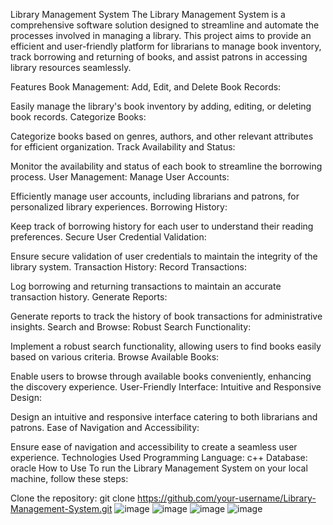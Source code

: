 Library Management System
The Library Management System is a comprehensive software solution designed to streamline and automate the processes involved in managing a library. This project aims to provide an efficient and user-friendly platform for librarians to manage book inventory, track borrowing and returning of books, and assist patrons in accessing library resources seamlessly.

Features
Book Management:
Add, Edit, and Delete Book Records:

Easily manage the library's book inventory by adding, editing, or deleting book records.
Categorize Books:

Categorize books based on genres, authors, and other relevant attributes for efficient organization.
Track Availability and Status:

Monitor the availability and status of each book to streamline the borrowing process.
User Management:
Manage User Accounts:

Efficiently manage user accounts, including librarians and patrons, for personalized library experiences.
Borrowing History:

Keep track of borrowing history for each user to understand their reading preferences.
Secure User Credential Validation:

Ensure secure validation of user credentials to maintain the integrity of the library system.
Transaction History:
Record Transactions:

Log borrowing and returning transactions to maintain an accurate transaction history.
Generate Reports:

Generate reports to track the history of book transactions for administrative insights.
Search and Browse:
Robust Search Functionality:

Implement a robust search functionality, allowing users to find books easily based on various criteria.
Browse Available Books:

Enable users to browse through available books conveniently, enhancing the discovery experience.
User-Friendly Interface:
Intuitive and Responsive Design:

Design an intuitive and responsive interface catering to both librarians and patrons.
Ease of Navigation and Accessibility:

Ensure ease of navigation and accessibility to create a seamless user experience.
Technologies Used
Programming Language: c++
Database: oracle
How to Use
To run the Library Management System on your local machine, follow these steps:

Clone the repository:
git clone https://github.com/your-username/Library-Management-System.git
![image](https://github.com/runtime-error786/library-desktop-gui/assets/123109871/18e9866f-e3c5-4d4c-a030-3cd3c6da2a39)
![image](https://github.com/runtime-error786/library-desktop-gui/assets/123109871/faa12e32-6885-4462-b3a2-4f9c55407084)
![image](https://github.com/runtime-error786/library-desktop-gui/assets/123109871/e743e259-4300-45b4-afe8-d0f5324adcfa)
![image](https://github.com/runtime-error786/library-desktop-gui/assets/123109871/2394f863-db77-4e46-8fc0-534dc0821cf6)



